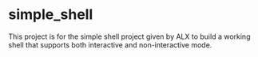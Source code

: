 # simple_shell
This project is for the simple shell project given by ALX to build a working shell that supports both interactive and non-interactive  mode.
